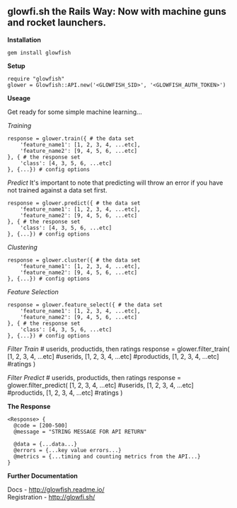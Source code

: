 
glowfi.sh the Rails Way: Now with machine guns and rocket launchers.
-----------

**Installation**

    gem install glowfish

**Setup**

    require "glowfish"
    glower = Glowfish::API.new('<GLOWFISH_SID>', '<GLOWFISH_AUTH_TOKEN>')

**Useage**

Get ready for some simple machine learning...

*Training*

    response = glower.train({ # the data set
	    'feature_name1': [1, 2, 3, 4, ...etc],
	    'feature_name2': [9, 4, 5, 6, ...etc]
    }, { # the response set
	    'class': [4, 3, 5, 6, ...etc]
    }, {...}) # config options

*Predict*
It's important to note that predicting will throw an error if you have not trained against a data set first.

    response = glower.predict({ # the data set
	    'feature_name1': [1, 2, 3, 4, ...etc],
	    'feature_name2': [9, 4, 5, 6, ...etc]
    }, { # the response set
	    'class': [4, 3, 5, 6, ...etc]
    }, {...}) # config options

*Clustering*

    response = glower.cluster({ # the data set
	    'feature_name1': [1, 2, 3, 4, ...etc],
	    'feature_name2': [9, 4, 5, 6, ...etc]
    }, {...}) # config options

*Feature Selection*

    response = glower.feature_select({ # the data set
	    'feature_name1': [1, 2, 3, 4, ...etc],
	    'feature_name2': [9, 4, 5, 6, ...etc]
    }, { # the response set
	    'class': [4, 3, 5, 6, ...etc]
    }, {...}) # config options
    
*Filter Train*
    # userids, productids, then ratings
    response = glower.filter_train(
      [1, 2, 3, 4, ...etc] #userids,
      [1, 2, 3, 4, ...etc] #productids,
      [1, 2, 3, 4, ...etc] #ratings
    )
    
*Filter Predict*
    # userids, productids, then ratings
    response = glower.filter_predict(
      [1, 2, 3, 4, ...etc] #userids,
      [1, 2, 3, 4, ...etc] #productids,
      [1, 2, 3, 4, ...etc] #ratings
    )

**The Response**

	<Response> {
	  @code = [200-500]
	  @message = "STRING MESSAGE FOR API RETURN"
	  
	  @data = {...data...}
	  @errors = {...key value errors...}
	  @metrics = {...timing and counting metrics from the API...}
	}

**Further Documentation**

Docs - http://glowfish.readme.io/  
Registration - http://glowfi.sh/
